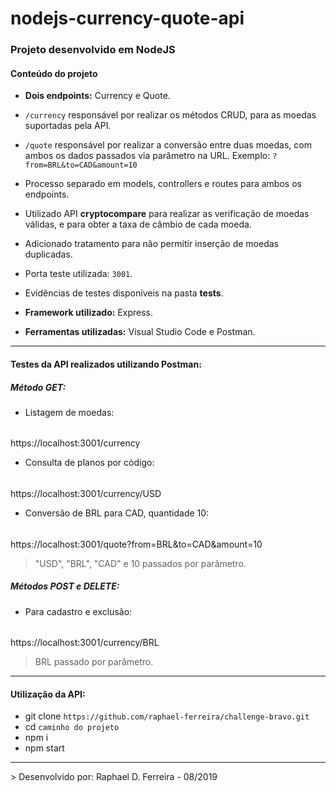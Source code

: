 # nodejs-currency-quote-api

<h3>Projeto desenvolvido em NodeJS</h3>

<h4>Conteúdo do projeto</h4>

- <b>Dois endpoints:</b> Currency e Quote.

- `/currency` responsável por realizar os métodos CRUD, para as moedas suportadas pela API.
- `/quote` responsável por realizar a conversão entre duas moedas, com ambos os dados passados via parâmetro na URL. Exemplo: `?from=BRL&to=CAD&amount=10` 

- Processo separado em models, controllers e routes para ambos os endpoints.

- Utilizado API **cryptocompare** para realizar as verificação de moedas válidas, e para obter a taxa de câmbio de cada moeda.

- Adicionado tratamento para não permitir inserção de moedas duplicadas.

- Porta teste utilizada: `3001`.

- Evidências de testes disponíveis na pasta <b>tests</b>.

- <b>Framework utilizado:</b> Express.
- <b>Ferramentas utilizadas:</b> Visual Studio Code e Postman.

<hr>

<h4>Testes da API realizados utilizando Postman:</h4>

<h5>Método GET:</h5>

- Listagem de moedas: 
######
https://localhost:3001/currency
- Consulta de planos por código: 
######
https://localhost:3001/currency/USD
- Conversão de BRL para CAD, quantidade 10: 
######
https://localhost:3001/quote?from=BRL&to=CAD&amount=10
>"USD", "BRL", "CAD" e 10 passados por parâmetro.

<h5>Métodos POST e DELETE:</h5>

- Para cadastro e exclusão: 
######
https://localhost:3001/currency/BRL
> BRL passado por parâmetro.

<hr>
<h4>Utilização da API:</h4>

- git clone `https://github.com/raphael-ferreira/challenge-bravo.git`
- cd `caminho do projeto`
- npm i
- npm start

<hr>
> Desenvolvido por: Raphael D. Ferreira - 08/2019

